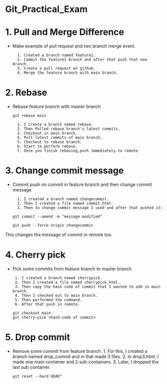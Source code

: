 # Git_Practical_Exam
# 1. Pull and Merge Difference
- Make example of pull request and two branch merge event.

        1. Created a branch named feature1.
        2. Commit the feature1 branch and after that push that new branch.
        3. Create a pull request on github.
        4. Merge the feature branch with main branch.

# 2. Rebase
- Rebase feature branch with master branch

    ```
   git rebase main
    ```
        1. I Create a branch named rebase.
        2. Then Pulled rebase branch's latest commits.
        3. Checkout in main branch.
        4. Pull latest commits of main branch.
        5. Checkout to rebase branch.
        6. Start to perform rebase.
        7. Once you finish rebasing,push immediately to remote

# 3. Change commit message
- Commit push on commit in feature branch and then change commit message

        1. I created a branch named changecommit.
        2. Then I created a file named commit.html.
        3. Then to change commit message I used and after that pushed it:
    
    ```
    git commit --amend -m "message modified"
    ```
    ```
    git push --force origin changecommit
    ```
This changes the message of commit in remote too.

# 4. Cherry pick
-  Pick some commits from feature branch to master branch

        1. I created a branch named cherrypick.
        2. Then I created a file named cherrypick.html.
        3. Then copy the hash code of commit that I wanted to add in main branch.
        4. Then I checked out to main branch.
        5. Then performed the command.
        6. After that push in remote.
    ```
    git checkout main
    git cherry-pick <hash-code of commit>
    ```
# 5. Drop commit
- Remove some commit from feature branch.
        1. For this, I created a branch named drop_commit and in that made 3 files.
        2. In drop3.html, I made one main container and 2 sub-containers.
        3. Later, I dropped the last sub container.
    ```
    git reset --hard HEAD^
    ```


    



